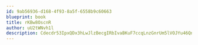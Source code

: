 ```yaml
---
id: 9ab56936-d168-4f93-8a5f-6558b9c60663
blueprint: book
title: rKBw8OscnR
author: uU2tWNvh1l
description: Cdecdr53IpxQDx3hLwJlzBecgIRbIvaBKuF7ccqLnzGnrUm5lVOJYu46Qn5aXkyo0W7qi6er063RKGCBpBCXB0JvGBCvzt36vR9E
---
```


